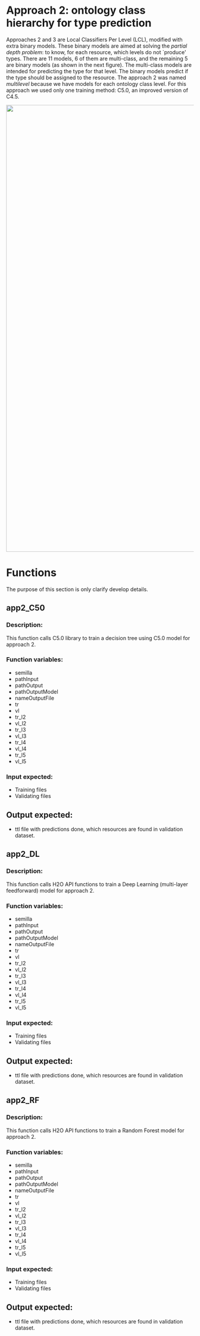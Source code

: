 # Approach 2: ontology class hierarchy for type prediction
Approaches 2 and 3 are Local Classifiers Per Level (LCL), modified with extra binary models. 
These binary models are aimed at solving the *partial depth
problem*: to know, for each resource, which levels do not `produce' types. 
There are 11 models, 6 of them are multi-class, and the remaining 5 are binary models
(as shown in the next figure). The multi-class models are intended for predicting the
type for that level. The binary models predict if the type should be assigned to
the resource.
The approach 2 was named *multilevel* because we have models
for each ontology class level. For this approach we used only one training method:
C5.0, an improved version of C4.5.

<img src="http://es-ta.linkeddata.es/app2training.png_v2" width="1200">

# Functions
The purpose of this section is only clarify develop details.

## app2_C50 
### Description:
This function calls C5.0 library to train a decision tree using C5.0 model for approach 2.
### Function variables:
* semilla
* pathInput
* pathOutput
* pathOutputModel
* nameOutputFile
* tr
* vl
* tr_l2
* vl_l2
* tr_l3
* vl_l3
* tr_l4
* vl_l4
* tr_l5
* vl_l5
### Input expected:
* Training files
* Validating files
## Output expected:
* ttl file with predictions done, which resources are found in validation dataset.

## app2_DL 
### Description:
This function calls H2O API functions to train a Deep Learning (multi-layer feedforward) model for approach 2.
### Function variables:
* semilla
* pathInput
* pathOutput
* pathOutputModel
* nameOutputFile
* tr
* vl
* tr_l2
* vl_l2
* tr_l3
* vl_l3
* tr_l4
* vl_l4
* tr_l5
* vl_l5
### Input expected:
* Training files
* Validating files
## Output expected:
* ttl file with predictions done, which resources are found in validation dataset.


## app2_RF 
### Description:
This function calls H2O API functions to train a Random Forest model for approach 2.
### Function variables:
* semilla
* pathInput
* pathOutput
* pathOutputModel
* nameOutputFile
* tr
* vl
* tr_l2
* vl_l2
* tr_l3
* vl_l3
* tr_l4
* vl_l4
* tr_l5
* vl_l5
### Input expected:
* Training files
* Validating files
## Output expected:
* ttl file with predictions done, which resources are found in validation dataset.


